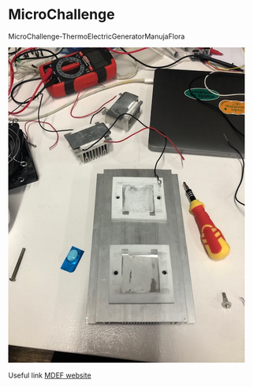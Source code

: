 # MicroChallenge
MicroChallenge-ThermoElectricGeneratorManujaFlora



![Alt text](IMG_2030.jpg)









Useful link 
[MDEF website](https://mdef.fablabbcn.org/2023-24/year-1/t2/digital-prototyping-for-design/)
